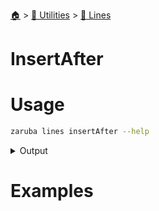 <!--startTocHeader-->
[🏠](../../README.md) > [🔧 Utilities](../README.md) > [🚈 Lines](README.md)
# InsertAfter
<!--endTocHeader-->

# Usage

<!--startCode-->
```bash
zaruba lines insertAfter --help
```
 
<details>
<summary>Output</summary>
 
```````
Insert newLine after lines[index]

Usage:
  zaruba lines insertAfter <jsonList> <index> <newLine> [flags]

Flags:
  -h, --help   help for insertAfter
```````
</details>
<!--endCode-->

# Examples



<!--startTocSubTopic-->
<!--endTocSubTopic-->